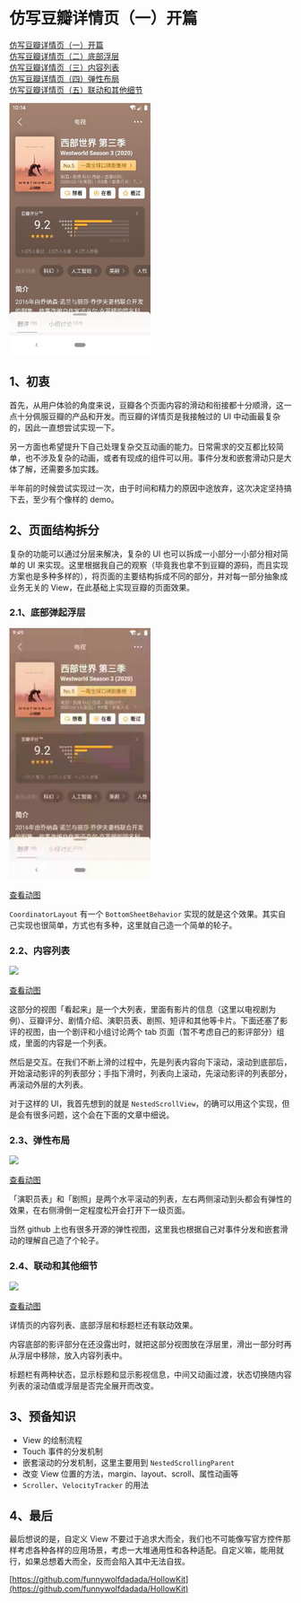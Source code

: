 # 仿写豆瓣详情页（一）开篇

[仿写豆瓣详情页（一）开篇]()  
[仿写豆瓣详情页（二）底部浮层]()  
[仿写豆瓣详情页（三）内容列表]()  
[仿写豆瓣详情页（四）弹性布局]()  
[仿写豆瓣详情页（五）联动和其他细节]()  

<img src="./douban_detail.jpg" width="50%" />

## 1、初衷

首先，从用户体验的角度来说，豆瓣各个页面内容的滑动和衔接都十分顺滑，这一点十分佩服豆瓣的产品和开发。而豆瓣的详情页是我接触过的 UI 中动画最复杂的，因此一直想尝试实现一下。  

另一方面也希望提升下自己处理复杂交互动画的能力。日常需求的交互都比较简单，也不涉及复杂的动画，或者有现成的组件可以用。事件分发和嵌套滑动只是大体了解，还需要多加实践。  

半年前的时候尝试实现过一次，由于时间和精力的原因中途放弃，这次决定坚持搞下去，至少有个像样的 demo。  

## 2、页面结构拆分

复杂的功能可以通过分层来解决，复杂的 UI 也可以拆成一小部分一小部分相对简单的 UI 来实现。这里根据我自己的观察（毕竟我也拿不到豆瓣的源码，而且实现方案也是多种多样的），将页面的主要结构拆成不同的部分，并对每一部分抽象成业务无关的 View，在此基础上实现豆瓣的页面效果。  

### 2.1、底部弹起浮层

<img src="./douban_floating_page.gif" width="50%" />  

[查看动图](./douban_floating_page.gif)

`CoordinatorLayout` 有一个 `BottomSheetBehavior` 实现的就是这个效果。其实自己实现也很简单，方式也有多种，这里就自己造一个简单的轮子。  

### 2.2、内容列表

<img src="./douban_content_list.gif" width="50%" />

[查看动图](./douban_content_list.gif)

这部分的视图「看起来」是一个大列表，里面有影片的信息（这里以电视剧为例）、豆瓣评分、剧情介绍、演职员表、剧照、短评和其他等卡片。下面还塞了影评的视图，由一个剧评和小组讨论两个 tab 页面（暂不考虑自己的影评部分）组成，里面的内容是一个列表。  

然后是交互。在我们不断上滑的过程中，先是列表内容向下滚动，滚动到底部后，开始滚动影评的列表部分；手指下滑时，列表向上滚动，先滚动影评的列表部分，再滚动外层的大列表。  

对于这样的 UI，我首先想到的就是 `NestedScrollView`，的确可以用这个实现，但是会有很多问题，这个会在下面的文章中细说。  

### 2.3、弹性布局

<img src="./elastic_layout.gif" width="50%" />

[查看动图](./elastic_layout.gif)

「演职员表」和「剧照」是两个水平滚动的列表，左右两侧滚动到头都会有弹性的效果，在右侧滑倒一定程度松开会打开下一级页面。  

当然 github 上也有很多开源的弹性视图，这里我也根据自己对事件分发和嵌套滑动的理解自己造了个轮子。

### 2.4、联动和其他细节

<img src="./linkage.gif" width="50%" />

[查看动图](./linkage.gif)

详情页的内容列表、底部浮层和标题栏还有联动效果。  

内容底部的影评部分在还没露出时，就把这部分视图放在浮层里，滑出一部分时再从浮层中移除，放入内容列表中。  

标题栏有两种状态，显示标题和显示影视信息，中间又动画过渡，状态切换随内容列表的滚动值或浮层是否完全展开而改变。

## 3、预备知识

- View 的绘制流程
- Touch 事件的分发机制
- 嵌套滚动的分发机制，这里主要用到 `NestedScrollingParent`
- 改变 View 位置的方法，margin、layout、scroll、属性动画等
- `Scroller`、`VelocityTracker` 的用法

## 4、最后

最后想说的是，自定义 View 不要过于追求大而全，我们也不可能像写官方控件那样考虑各种各样的应用场景，考虑一大堆通用性和各种适配。自定义嘛，能用就行，如果总想着大而全，反而会陷入其中无法自拔。  

[https://github.com/funnywolfdadada/HollowKit](https://github.com/funnywolfdadada/HollowKit)  
